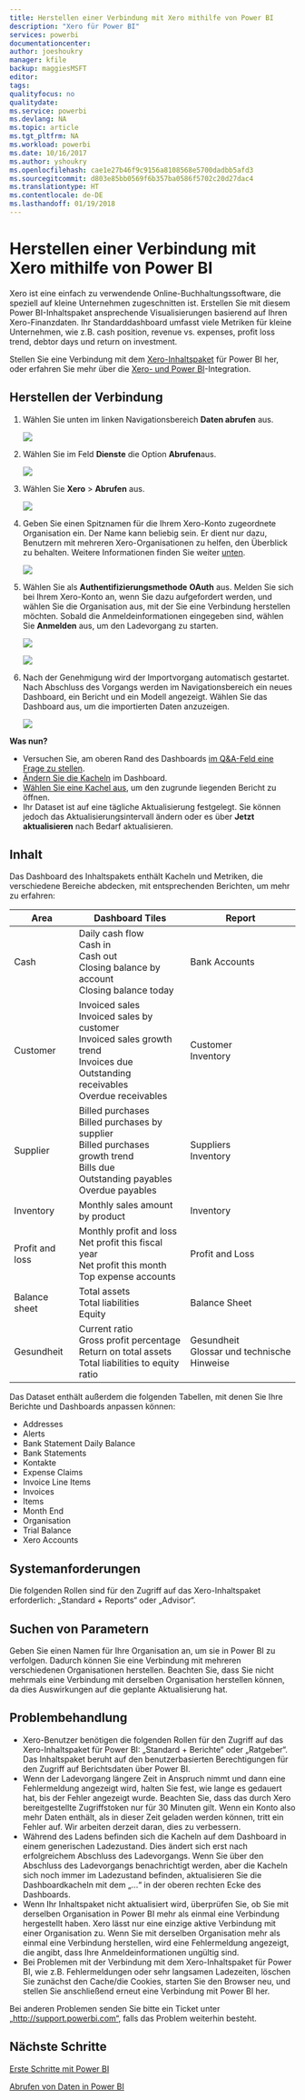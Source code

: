 ```yaml
---
title: Herstellen einer Verbindung mit Xero mithilfe von Power BI
description: "Xero für Power BI"
services: powerbi
documentationcenter: 
author: joeshoukry
manager: kfile
backup: maggiesMSFT
editor: 
tags: 
qualityfocus: no
qualitydate: 
ms.service: powerbi
ms.devlang: NA
ms.topic: article
ms.tgt_pltfrm: NA
ms.workload: powerbi
ms.date: 10/16/2017
ms.author: yshoukry
ms.openlocfilehash: cae1e27b46f9c9156a8108568e5700dadbb5afd3
ms.sourcegitcommit: d803e85bb0569f6b357ba0586f5702c20d27dac4
ms.translationtype: HT
ms.contentlocale: de-DE
ms.lasthandoff: 01/19/2018
---
```

# <a name="connect-to-xero-with-power-bi"></a>Herstellen einer Verbindung mit Xero mithilfe von Power BI
Xero ist eine einfach zu verwendende Online-Buchhaltungssoftware, die speziell auf kleine Unternehmen zugeschnitten ist. Erstellen Sie mit diesem Power BI-Inhaltspaket ansprechende Visualisierungen basierend auf Ihren Xero-Finanzdaten. Ihr Standarddashboard umfasst viele Metriken für kleine Unternehmen, wie z.B. cash position, revenue vs. expenses, profit loss trend, debtor days und return on investment.

Stellen Sie eine Verbindung mit dem [Xero-Inhaltspaket](https://app.powerbi.com/getdata/services/xero) für Power BI her, oder erfahren Sie mehr über die [Xero- und Power BI](https://help.xero.com/Power-BI)-Integration.

## <a name="how-to-connect"></a>Herstellen der Verbindung
1. Wählen Sie unten im linken Navigationsbereich **Daten abrufen** aus.
   
   ![](media/service-connect-to-xero/getdata.png)
2. Wählen Sie im Feld **Dienste** die Option **Abrufen**aus.
   
   ![](media/service-connect-to-xero/services.png)
3. Wählen Sie **Xero** \> **Abrufen** aus.
   
   ![](media/service-connect-to-xero/connect.png)
4. Geben Sie einen Spitznamen für die Ihrem Xero-Konto zugeordnete Organisation ein. Der Name kann beliebig sein. Er dient nur dazu, Benutzern mit mehreren Xero-Organisationen zu helfen, den Überblick zu behalten. Weitere Informationen finden Sie weiter [unten](#FindingParams).
   
   ![](media/service-connect-to-xero/params.png)
5. Wählen Sie als **Authentifizierungsmethode** **OAuth** aus. Melden Sie sich bei Ihrem Xero-Konto an, wenn Sie dazu aufgefordert werden, und wählen Sie die Organisation aus, mit der Sie eine Verbindung herstellen möchten. Sobald die Anmeldeinformationen eingegeben sind, wählen Sie **Anmelden** aus, um den Ladevorgang zu starten.
   
    ![](media/service-connect-to-xero/creds.png)
   
    ![](media/service-connect-to-xero/creds2.png)
6. Nach der Genehmigung wird der Importvorgang automatisch gestartet. Nach Abschluss des Vorgangs werden im Navigationsbereich ein neues Dashboard, ein Bericht und ein Modell angezeigt. Wählen Sie das Dashboard aus, um die importierten Daten anzuzeigen.
   
     ![](media/service-connect-to-xero/dashboard.png)

**Was nun?**

* Versuchen Sie, am oberen Rand des Dashboards [im Q&A-Feld eine Frage zu stellen](power-bi-q-and-a.md).
* [Ändern Sie die Kacheln](service-dashboard-edit-tile.md) im Dashboard.
* [Wählen Sie eine Kachel aus](service-dashboard-tiles.md), um den zugrunde liegenden Bericht zu öffnen.
* Ihr Dataset ist auf eine tägliche Aktualisierung festgelegt. Sie können jedoch das Aktualisierungsintervall ändern oder es über **Jetzt aktualisieren** nach Bedarf aktualisieren.

## <a name="whats-included"></a>Inhalt
Das Dashboard des Inhaltspakets enthält Kacheln und Metriken, die verschiedene Bereiche abdecken, mit entsprechenden Berichten, um mehr zu erfahren:  

| Area | Dashboard Tiles | Report |
| --- | --- | --- |
| Cash |Daily cash flow <br>Cash in <br>Cash out <br>Closing balance by account <br>Closing balance today |Bank Accounts |
| Customer |Invoiced sales <br>Invoiced sales by customer <br>Invoiced sales growth trend <br>Invoices due <br>Outstanding receivables <br>Overdue receivables |Customer <br>Inventory |
| Supplier |Billed purchases <br>Billed purchases by supplier <br>Billed purchases growth trend <br> Bills due <br>Outstanding payables <br>Overdue payables |Suppliers <br>Inventory |
| Inventory |Monthly sales amount by product |Inventory |
| Profit and loss |Monthly profit and loss <br>Net profit this fiscal year <br>Net profit this month <br>Top expense accounts |Profit and Loss |
| Balance sheet |Total assets <br>Total liabilities <br>Equity |Balance Sheet |
| Gesundheit |Current ratio <br>Gross profit percentage <br> Return on total assets <br>Total liabilities to equity ratio |Gesundheit <br>Glossar und technische Hinweise |

Das Dataset enthält außerdem die folgenden Tabellen, mit denen Sie Ihre Berichte und Dashboards anpassen können:  

* Addresses  
* Alerts  
* Bank Statement Daily Balance  
* Bank Statements  
* Kontakte  
* Expense Claims  
* Invoice Line Items  
* Invoices  
* Items  
* Month End  
* Organisation  
* Trial Balance  
* Xero Accounts

## <a name="system-requirements"></a>Systemanforderungen
Die folgenden Rollen sind für den Zugriff auf das Xero-Inhaltspaket erforderlich: „Standard + Reports“ oder „Advisor“.

<a name="FindingParams"></a>

## <a name="finding-parameters"></a>Suchen von Parametern
Geben Sie einen Namen für Ihre Organisation an, um sie in Power BI zu verfolgen. Dadurch können Sie eine Verbindung mit mehreren verschiedenen Organisationen herstellen. Beachten Sie, dass Sie nicht mehrmals eine Verbindung mit derselben Organisation herstellen können, da dies Auswirkungen auf die geplante Aktualisierung hat.   

## <a name="troubleshooting"></a>Problembehandlung
* Xero-Benutzer benötigen die folgenden Rollen für den Zugriff auf das Xero-Inhaltspaket für Power BI: „Standard + Berichte“ oder „Ratgeber“. Das Inhaltspaket beruht auf den benutzerbasierten Berechtigungen für den Zugriff auf Berichtsdaten über Power BI.  
* Wenn der Ladevorgang längere Zeit in Anspruch nimmt und dann eine Fehlermeldung angezeigt wird, halten Sie fest, wie lange es gedauert hat, bis der Fehler angezeigt wurde. Beachten Sie, dass das durch Xero bereitgestellte Zugriffstoken nur für 30 Minuten gilt. Wenn ein Konto also mehr Daten enthält, als in dieser Zeit geladen werden können, tritt ein Fehler auf. Wir arbeiten derzeit daran, dies zu verbessern.
* Während des Ladens befinden sich die Kacheln auf dem Dashboard in einem generischen Ladezustand. Dies ändert sich erst nach erfolgreichem Abschluss des Ladevorgangs. Wenn Sie über den Abschluss des Ladevorgangs benachrichtigt werden, aber die Kacheln sich noch immer im Ladezustand befinden, aktualisieren Sie die Dashboardkacheln mit dem „...“ in der oberen rechten Ecke des Dashboards.
* Wenn Ihr Inhaltspaket nicht aktualisiert wird, überprüfen Sie, ob Sie mit derselben Organisation in Power BI mehr als einmal eine Verbindung hergestellt haben. Xero lässt nur eine einzige aktive Verbindung mit einer Organisation zu. Wenn Sie mit derselben Organisation mehr als einmal eine Verbindung herstellen, wird eine Fehlermeldung angezeigt, die angibt, dass Ihre Anmeldeinformationen ungültig sind.  
* Bei Problemen mit der Verbindung mit dem Xero-Inhaltspaket für Power BI, wie z.B. Fehlermeldungen oder sehr langsamen Ladezeiten, löschen Sie zunächst den Cache/die Cookies, starten Sie den Browser neu, und stellen Sie anschließend erneut eine Verbindung mit Power BI her.  

Bei anderen Problemen senden Sie bitte ein Ticket unter „http://support.powerbi.com“, falls das Problem weiterhin besteht.

## <a name="next-steps"></a>Nächste Schritte
[Erste Schritte mit Power BI](service-get-started.md)

[Abrufen von Daten in Power BI](service-get-data.md)

